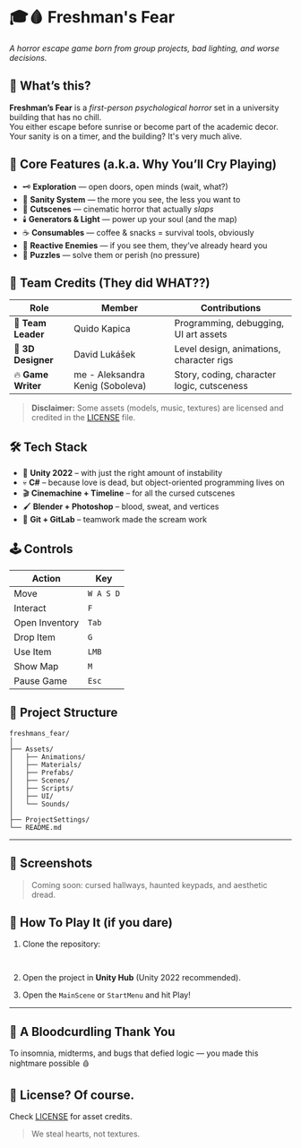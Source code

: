 # 🎓🩸 Freshman's Fear

_A horror escape game born from group projects, bad lighting, and worse decisions._

## 🖤 What’s this?

**Freshman’s Fear** is a *first-person psychological horror* set in a university building that has no chill.  
You either escape before sunrise or become part of the academic decor. Your sanity is on a timer, and the building? It's very much alive.

## 🔪 Core Features (a.k.a. Why You’ll Cry Playing)

- 🗝️ **Exploration** — open doors, open minds (wait, what?)
- 🧠 **Sanity System** — the more you see, the less you want to
- 🎥 **Cutscenes** — cinematic horror that actually *slaps*
- 🕯️ **Generators & Light** — power up your soul (and the map)
- ☕ **Consumables** — coffee & snacks = survival tools, obviously
- 👻 **Reactive Enemies** — if you see them, they’ve already heard you
- 🧩 **Puzzles** — solve them or perish (no pressure)

## 👥 Team Credits (They did WHAT??)

| Role              | Member              | Contributions                                                                 |
|-------------------|---------------------|--------------------------------------------------------------------------------|
| 🧠 **Team Leader** | Quido Kapica        | Programming, debugging, UI art assets                                          
| 🧊 **3D Designer** | David Lukášek       | Level design, animations, character rigs                                      |
| 🔥 **Game Writer** | me - Aleksandra Kenig (Soboleva) | Story, coding, character logic, cutsceness                       |

> **Disclaimer:** Some assets (models, music, textures) are licensed and credited in the [LICENSE](./LICENSE) file.

## 🛠️ Tech Stack


- 🧱 **Unity 2022** – with just the right amount of instability
- 💀 **C#** – because love is dead, but object-oriented programming lives on
- 🎬 **Cinemachine + Timeline** – for all the cursed cutscenes
- 🖌️ **Blender + Photoshop** – blood, sweat, and vertices
- 🧷 **Git + GitLab** – teamwork made the scream work

## 🕹️ Controls

| Action         | Key       |
|----------------|-----------|
| Move           | `W A S D` |
| Interact       | `F`       |
| Open Inventory | `Tab`     |
| Drop Item      | `G`       |
| Use Item       | `LMB`     |
| Show Map       | `M`       |
| Pause Game     | `Esc`     |


## 📂 Project Structure

```
freshmans_fear/
│
├── Assets/
│   ├── Animations/
│   ├── Materials/
│   ├── Prefabs/
│   ├── Scenes/
│   ├── Scripts/
│   ├── UI/
│   └── Sounds/
│
├── ProjectSettings/
└── README.md
```

---

## 📸 Screenshots

> Coming soon: cursed hallways, haunted keypads, and aesthetic dread.

## 🧪 How To Play It (if you dare)

1. Clone the repository:
   ```bash
  
   ```

2. Open the project in **Unity Hub** (Unity 2022 recommended).

3. Open the `MainScene` or `StartMenu` and hit Play!

---

## 🧛 A Bloodcurdling Thank You

To insomnia, midterms, and bugs that defied logic — you made this nightmare possible 🩸


## 📃  License? Of course.

Check [LICENSE](./LICENSE) for asset credits.
> We steal hearts, not textures.
